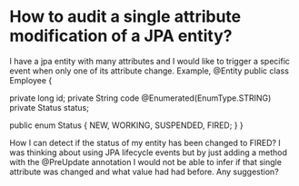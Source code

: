 
# How to audit a single attribute modification of a JPA entity?

I have a jpa entity with many attributes and I would like to trigger a specific event when only one of its attribute change.
Example,
@Entity
public class Employee {
   
  private long id;
  private String code
  @Enumerated(EnumType.STRING)
  private Status status;

  public enum Status {
    NEW, WORKING, SUSPENDED, FIRED;
  }
}

How I can detect if the status of my entity has been changed to FIRED?
I was thinking about using JPA lifecycle events but by just adding a method with the @PreUpdate annotation I would not be able to infer if that single attribute was changed and what value had had before.
Any suggestion?

        